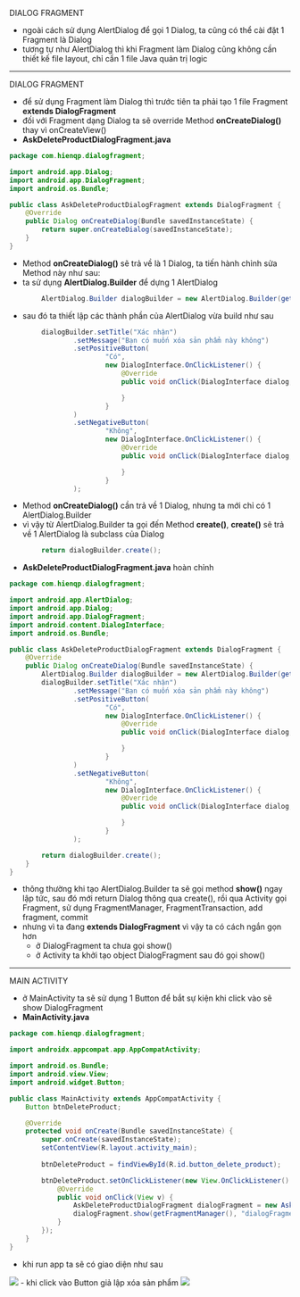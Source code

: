 DIALOG FRAGMENT

- ngoài cách sử dụng AlertDialog để gọi 1 Dialog, ta cũng có thể cài đặt 1 Fragment là Dialog
- tương tự như AlertDialog thì khi Fragment làm Dialog cũng không cần thiết kế file layout, chỉ cần 1 file Java quản trị logic
___

DIALOG FRAGMENT

- để sử dụng Fragment làm Dialog thì trước tiên ta phải tạo 1 file Fragment __extends DialogFragment__
- đối với Fragment dạng Dialog ta sẽ override Method __onCreateDialog()__ thay vì onCreateView()
- __AskDeleteProductDialogFragment.java__
```java
package com.hienqp.dialogfragment;

import android.app.Dialog;
import android.app.DialogFragment;
import android.os.Bundle;

public class AskDeleteProductDialogFragment extends DialogFragment {
    @Override
    public Dialog onCreateDialog(Bundle savedInstanceState) {
        return super.onCreateDialog(savedInstanceState);
    }
}
```
- Method __onCreateDialog()__ sẽ trả về là 1 Dialog, ta tiến hành chỉnh sửa Method này như sau:
- ta sử dụng __AlertDialog.Builder__ để dựng 1 AlertDialog
```java
        AlertDialog.Builder dialogBuilder = new AlertDialog.Builder(getActivity());
```
- sau đó ta thiết lập các thành phần của AlertDialog vừa build như sau
```java
        dialogBuilder.setTitle("Xác nhận")
                .setMessage("Bạn có muốn xóa sản phẩm này không")
                .setPositiveButton(
                        "Có",
                        new DialogInterface.OnClickListener() {
                            @Override
                            public void onClick(DialogInterface dialog, int which) {

                            }
                        }
                )
                .setNegativeButton(
                        "Không",
                        new DialogInterface.OnClickListener() {
                            @Override
                            public void onClick(DialogInterface dialog, int which) {

                            }
                        }
                );
```
- Method __onCreateDialog()__ cần trả về 1 Dialog, nhưng ta mới chỉ có 1 AlertDialog.Builder
- vì vậy từ AlertDialog.Builder ta gọi đến Method __create()__, __create()__ sẽ trả về 1 AlertDialog là subclass của Dialog
```java
        return dialogBuilder.create();
```
- __AskDeleteProductDialogFragment.java__ hoàn chỉnh
```java
package com.hienqp.dialogfragment;

import android.app.AlertDialog;
import android.app.Dialog;
import android.app.DialogFragment;
import android.content.DialogInterface;
import android.os.Bundle;

public class AskDeleteProductDialogFragment extends DialogFragment {
    @Override
    public Dialog onCreateDialog(Bundle savedInstanceState) {
        AlertDialog.Builder dialogBuilder = new AlertDialog.Builder(getActivity());
        dialogBuilder.setTitle("Xác nhận")
                .setMessage("Bạn có muốn xóa sản phẩm này không")
                .setPositiveButton(
                        "Có",
                        new DialogInterface.OnClickListener() {
                            @Override
                            public void onClick(DialogInterface dialog, int which) {

                            }
                        }
                )
                .setNegativeButton(
                        "Không",
                        new DialogInterface.OnClickListener() {
                            @Override
                            public void onClick(DialogInterface dialog, int which) {

                            }
                        }
                );

        return dialogBuilder.create();
    }
}
```
- thông thường khi tạo AlertDialog.Builder ta sẽ gọi method __show()__ ngay lập tức, sau đó mới return Dialog thông qua create(), rồi qua Activity gọi Fragment, sử dụng FragmentManager, FragmentTransaction, add fragment, commit
- nhưng vì ta đang __extends DialogFragment__ vì vậy ta có cách ngắn gọn hơn
	- ở DialogFragment ta chưa gọi show()
	- ở Activity ta khởi tạo object DialogFragment sau đó gọi show()

___

MAIN ACTIVITY

- ở MainActivity ta sẽ sử dụng 1 Button để bắt sự kiện khi click vào sẽ show DialogFragment
- __MainActivity.java__
```java
package com.hienqp.dialogfragment;

import androidx.appcompat.app.AppCompatActivity;

import android.os.Bundle;
import android.view.View;
import android.widget.Button;

public class MainActivity extends AppCompatActivity {
    Button btnDeleteProduct;

    @Override
    protected void onCreate(Bundle savedInstanceState) {
        super.onCreate(savedInstanceState);
        setContentView(R.layout.activity_main);
        
        btnDeleteProduct = findViewById(R.id.button_delete_product);

        btnDeleteProduct.setOnClickListener(new View.OnClickListener() {
            @Override
            public void onClick(View v) {
                AskDeleteProductDialogFragment dialogFragment = new AskDeleteProductDialogFragment();
                dialogFragment.show(getFragmentManager(), "dialogFragment");
            }
        });
    }
}
```
- khi run app ta sẽ có giao diện như sau
<img src="https://github.com/hienqp/ngay044-Fragment-DialogFragment/blob/main/Screenshot_20220924_224903.png">
- khi click vào Button giả lập xóa sản phẩm
<img src="https://github.com/hienqp/ngay044-Fragment-DialogFragment/blob/main/Screenshot_20220924_224919.png">
